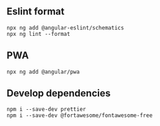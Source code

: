 ## Eslint format
```
npx ng add @angular-eslint/schematics
npx ng lint --format
```

## PWA
```
npx ng add @angular/pwa 
```

## Develop dependencies
```
npm i --save-dev prettier
npm i --save-dev @fortawesome/fontawesome-free
```
